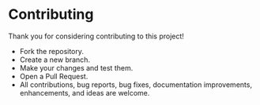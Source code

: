 # Contributing  

Thank you for considering contributing to this project!  

- Fork the repository.  
- Create a new branch.  
- Make your changes and test them.  
- Open a Pull Request.  
- All contributions, bug reports, bug fixes, documentation improvements, enhancements, and ideas are welcome.  
